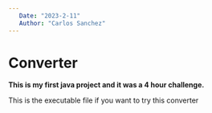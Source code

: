 ```yaml
---
   Date: "2023-2-11"
   Author: "Carlos Sanchez"
---
```

# Converter
**This is my first java project and it was a 4 hour challenge.**

This is the executable file if you want to try this converter
